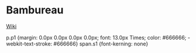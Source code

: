 # Bambureau

[Wiki](design.bambureau@gmail.com)






p.p1 {margin: 0.0px 0.0px 0.0px 0.0px; font: 13.0px Times; color: #666666; -webkit-text-stroke: #666666}
span.s1 {font-kerning: none}



